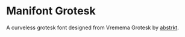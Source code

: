 # Manifont Grotesk
A curveless grotesk font designed from Vremema Grotesk by [abstrkt](http://abstrkt.ru/).

